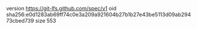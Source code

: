 version https://git-lfs.github.com/spec/v1
oid sha256:e0d1283ab69ff74c0e3a209a921604b27b1b27e43be5113d09ab29473cbed739
size 553
